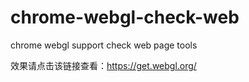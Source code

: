 # chrome-webgl-check-web
chrome webgl support check web page tools

效果请点击该链接查看：https://get.webgl.org/
